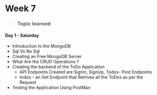 # Week 7

> ### Topic learned

#### Day 1 - Saturday

* Introduction to the MongoDB
* Sql Vs No Sql
* Creating an Free MongoDB Server
* What Are the CRUD Operations ?
* Creating the backend of the ToDo Application
  * API Endpoints Created are Signin, SignUp, Todos- Post Endpoints
  * todos - an Get Endpoint that Retrives all the ToDos as per the Request
* Testing the Application Using PostMan

